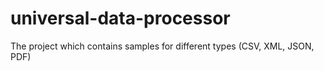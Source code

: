 # universal-data-processor
The project which contains samples for different types (CSV, XML, JSON, PDF)
